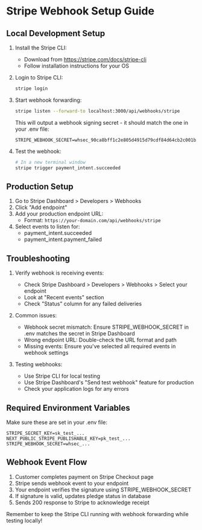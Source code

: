 # Stripe Webhook Setup Guide

## Local Development Setup

1. Install the Stripe CLI:
   - Download from https://stripe.com/docs/stripe-cli
   - Follow installation instructions for your OS

2. Login to Stripe CLI:
   ```bash
   stripe login
   ```

3. Start webhook forwarding:
   ```bash
   stripe listen --forward-to localhost:3000/api/webhooks/stripe
   ```
   This will output a webhook signing secret - it should match the one in your .env file:
   ```
   STRIPE_WEBHOOK_SECRET=whsec_90ca8bff1c2e805d4915d79cdf84d64cb2c001b9e41bf6ca31a6d5a3b3f0b638
   ```

4. Test the webhook:
   ```bash
   # In a new terminal window
   stripe trigger payment_intent.succeeded
   ```

## Production Setup

1. Go to Stripe Dashboard > Developers > Webhooks
2. Click "Add endpoint"
3. Add your production endpoint URL:
   - Format: `https://your-domain.com/api/webhooks/stripe`
4. Select events to listen for:
   - payment_intent.succeeded
   - payment_intent.payment_failed

## Troubleshooting

1. Verify webhook is receiving events:
   - Check Stripe Dashboard > Developers > Webhooks > Select your endpoint
   - Look at "Recent events" section
   - Check "Status" column for any failed deliveries

2. Common issues:
   - Webhook secret mismatch: Ensure STRIPE_WEBHOOK_SECRET in .env matches the secret in Stripe Dashboard
   - Wrong endpoint URL: Double-check the URL format and path
   - Missing events: Ensure you've selected all required events in webhook settings

3. Testing webhooks:
   - Use Stripe CLI for local testing
   - Use Stripe Dashboard's "Send test webhook" feature for production
   - Check your application logs for any errors

## Required Environment Variables

Make sure these are set in your .env file:
```
STRIPE_SECRET_KEY=sk_test_...
NEXT_PUBLIC_STRIPE_PUBLISHABLE_KEY=pk_test_...
STRIPE_WEBHOOK_SECRET=whsec_...
```

## Webhook Event Flow

1. Customer completes payment on Stripe Checkout page
2. Stripe sends webhook event to your endpoint
3. Your endpoint verifies the signature using STRIPE_WEBHOOK_SECRET
4. If signature is valid, updates pledge status in database
5. Sends 200 response to Stripe to acknowledge receipt

Remember to keep the Stripe CLI running with webhook forwarding while testing locally!